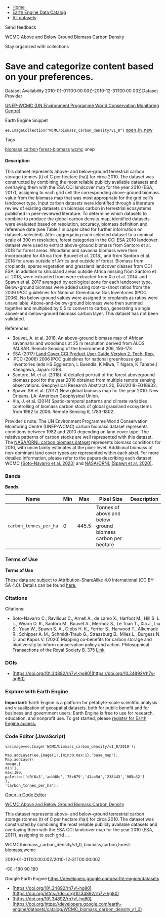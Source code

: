 



* [Home](https://developers.google.com/)
* [Earth Engine Data Catalog](https://developers.google.com/earth-engine/datasets)
* [All datasets](https://developers.google.com/earth-engine/datasets/catalog)





 
 
 Send feedback
 
 

WCMC Above and Below Ground Biomass Carbon Density


 
 Stay organized with collections
 

 
 Save and categorize content based on your preferences.
====================================================================================================================================================








Dataset Availability
2010\-01\-01T00:00:00Z–2010\-12\-31T00:00:00Z
Dataset Provider


[UNEP\-WCMC (UN Environment Programme World Conservation Monitoring Centre)](https://doi.org/10.34892/rh7v-hg80)



Earth Engine Snippet


`ee.ImageCollection("WCMC/biomass_carbon_density/v1_0")` 
[open\_in\_new](https://code.earthengine.google.com/?scriptPath=Examples:Datasets/WCMC/WCMC_biomass_carbon_density_v1_0)





Tags


[biomass](/earth-engine/datasets/tags/biomass)
[carbon](/earth-engine/datasets/tags/carbon)
[forest\-biomass](/earth-engine/datasets/tags/forest-biomass)
[wcmc](/earth-engine/datasets/tags/wcmc)
unep








#### Description



This dataset represents above\- and below\-ground terrestrial carbon storage (tonnes (t) of C per hectare (ha)) for circa 2010\.
The dataset was constructed by combining the most reliable publicly available datasets and overlaying them with the ESA CCI landcover map for the year 2010 (ESA, 2017\), assigning to each grid cell the corresponding above\-ground biomass value from the biomass map that was most appropriate for the grid cell's landcover type.
Input carbon datasets were identified through a literature review of existing datasets on biomass carbon in terrestrial ecosystems published in peer\-reviewed literature.
To determine which datasets to combine to produce the global carbon density map, identified datasets were evaluated based on resolution, accuracy, biomass definition and reference date (see Table 1 in paper cited for further information on datasets selected).
After aggregating each selected dataset to a nominal scale of 300 m resolution, forest categories in the CCI ESA 2010 landcover dataset were used to extract above\-ground biomass from Santoro et al. 2018 for forest areas.
Woodland and savanna biomass were then incorporated for Africa from Bouvet et al. 2018\., and from Santoro et al. 2018 for areas outside of Africa and outside of forest.
Biomass from croplands, sparse vegetation and grassland landcover classes from CCI ESA, in addition to shrubland areas outside Africa missing from Santoro et al. 2018, were extracted from were extracted from Xia et al. 2014\. and Spawn et al. 2017 averaged by ecological zone for each landcover type.
Below\-ground biomass were added using root\-to\-shoot ratios from the 2006 IPCC guidelines for National Greenhouse Gas Inventories (IPCC, 2006\). No below\-ground values were assigned to croplands as ratios were unavailable. Above\-and\-below\-ground biomass were then summed together and multiplied by 0\.5 to convert to carbon, generating a single above\-and\-below\-ground biomass carbon layer.
This dataset has not been validated.


References:


* Bouvet, A. et al. 2018\. An above\-ground biomass map of African savannahs and woodlands at 25 m resolution derived from ALOS PALSAR. Remote Sensing of the Environment 206, 156\-173\.
* ESA (2017\) [Land Cover CCI Product User Guide Version 2\. Tech. Rep.](https://maps.elie.ucl.ac.be/CCI/viewer/download/ESACCI-LC-Ph2-PUGv2_2.0.pdf).
* IPCC (2006\) 2006 IPCC guidelines for national greenhouse gas inventories (eds HS Eggleston, L Buendia, K Miwa, T Ngara, K Tanabe.) Kanagawa, Japan: IGES.
* Santoro, M. et al. (2018\). A detailed portrait of the forest aboveground biomass pool for the year 2010 obtained from multiple remote sensing observations. Geophysical Research Abstracts 20, EGU2018\-EG18932\.
* Spawn SA et al. (2017\) New global biomass map for the year 2010\. New Orleans, LA: American Geophysical Union.
* Xia, J. et al. (2014\) Spatio\-temporal patterns and climate variables controlling of biomass carbon stock of global grassland ecosystems from 1982 to 2006\. Remote Sensing 6, 1783\-1802\.


Provider's note: The UN Environment Programme World Conservation Monitoring
Centre (UNEP\-WCMC) carbon biomass dataset
represents conditions between 1982 and 2010 depending on land cover type. The relative patterns
of carbon stocks are well represented with this dataset. The [NASA/ORNL carbon biomass dataset](https://daac.ornl.gov/VEGETATION/guides/Global_Maps_C_Density_2010.html)
represents biomass conditions for 2010, with uncertainty estimates at the pixel\-level.
Additional biomass of non\-dominant land cover types are represented within each pixel. For more
detailed information, please refer to the papers describing each dataset: WCMC
[(Soto\-Navarro et al. 2020\)](https://royalsocietypublishing.org/doi/full/10.1098/rstb.2019.0128)
and [NASA/ORNL](/earth-engine/datasets/catalog/NASA_ORNL_biomass_carbon_density_v1) [(Spawn et al. 2020\)](https://www.nature.com/articles/s41597-020-0444-4).





### Bands


**Bands**




| Name | Min | Max | Pixel Size | Description |
| --- | --- | --- | --- | --- |
| `carbon_tonnes_per_ha` | 0 | 445\.5 | Tonnes of above and below ground biomass carbon per hectare |




### Terms of Use


**Terms of Use**


These data are subject to Attribution\-ShareAlike 4\.0 International (CC BY\-SA 4\.0\).
Details can be found [here.](https://creativecommons.org/licenses/by-sa/4.0/)




### Citations



Citations:
* Soto\-Navarro C., Ravilious C., Arnell A., de Lamo X., Harfoot M., Hill S. L. L.,
Wearn O. R., Santoro M., Bouvet A., Mermoz S., Le Toan T., Xia J., Liu S.,
Yuan W., Spawn S. A., Gibbs H. K., Ferrier S., Harwood T., Alkemade R.,
Schipper A. M., Schmidt\-Traub G., Strassburg B., Miles L., Burgess N. D.
and Kapos V. (2020\) Mapping co\-benefits for carbon storage and biodiversity to
inform conservation policy and action. Philosophical Transactions of the Royal
Society B. 375 [Link](https://doi.org/10.1098/rstb.2019.0128)





### DOIs


* [https://doi.org/10\.34892/rh7v\-hg80](https://doi.org/10.34892/rh7v-hg80)




### Explore with Earth Engine


**Important:** 
 Earth Engine is a platform for petabyte\-scale scientific analysis and visualization of
 geospatial datasets, both for public benefit and for business and government users.
 Earth Engine is free to use for research, education, and nonprofit use. To get started, please
 [register for Earth Engine access.](https://console.cloud.google.com/earth-engine)



### Code Editor (JavaScript)



```
varimage=ee.Image('WCMC/biomass_carbon_density/v1_0/2010');

Map.addLayer(ee.Image(1),{min:0,max:1},'base_map');
Map.addLayer(
image,{
min:1,
max:180,
palette:['d9f0a3','addd8e','78c679','41ab5d','238443','005a32']
},
'carbon_tonnes_per_ha');
```



[Open in Code Editor](https://code.earthengine.google.com/?scriptPath=Examples:Datasets/WCMC/WCMC_biomass_carbon_density_v1_0)


[WCMC Above and Below Ground Biomass Carbon Density](/earth-engine/datasets/catalog/WCMC_biomass_carbon_density_v1_0)

This dataset represents above\- and below\-ground terrestrial carbon storage (tonnes (t) of C per hectare (ha)) for circa 2010\. The dataset was constructed by combining the most reliable publicly available datasets and overlaying them with the ESA CCI landcover map for the year 2010 (ESA, 2017\), assigning to each grid …

 WCMC/biomass\_carbon\_density/v1\_0,
 biomass,carbon,forest\-biomass,wcmc

2010\-01\-01T00:00:00Z/2010\-12\-31T00:00:00Z



 \-90 \-180 90 180
 



Google Earth Engine
https://developers.google.com/earth\-engine/datasets

* [https://doi.org/10\.34892/rh7v\-hg80](https://doi.org/https://doi.org/10.34892/rh7v-hg80)
* [https://doi.org/10\.34892/rh7v\-hg80](https://doi.org/https://developers.google.com/earth-engine/datasets/catalog/WCMC_biomass_carbon_density_v1_0)









